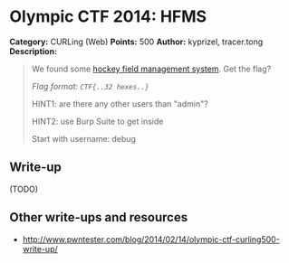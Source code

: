 # Olympic CTF 2014: HFMS

**Category:** CURLing (Web)
**Points:** 500
**Author:** kyprizel, tracer.tong
**Description:**

> We found some [hockey field management system](http://109.233.61.11:11180/). Get the flag?
>
> _Flag format: `CTF{..32 hexes..}`_
>
> HINT1: are there any other users than "admin"?
>
> HINT2: use Burp Suite to get inside
>
> Start with username: debug

## Write-up

(TODO)

## Other write-ups and resources

* <http://www.pwntester.com/blog/2014/02/14/olympic-ctf-curling500-write-up/>

